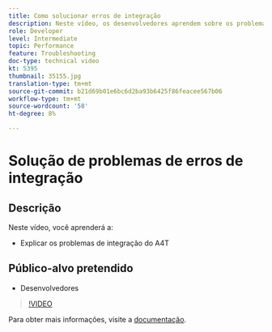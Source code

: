 ```yaml
---
title: Como solucionar erros de integração
description: Neste vídeo, os desenvolvedores aprendem sobre os problemas de integração do A4T.
role: Developer
level: Intermediate
topic: Performance
feature: Troubleshooting
doc-type: technical video
kt: 5395
thumbnail: 35155.jpg
translation-type: tm+mt
source-git-commit: b21d69b01e6bc6d2ba93b6425f86feacee567b06
workflow-type: tm+mt
source-wordcount: '58'
ht-degree: 8%

---
```



# Solução de problemas de erros de integração

## Descrição

Neste vídeo, você aprenderá a:

* Explicar os problemas de integração do A4T

## Público-alvo pretendido

* Desenvolvedores

>[!VIDEO](https://video.tv.adobe.com/v/35155/?quality=12)

Para obter mais informações, visite a [documentação](https://docs.adobe.com/content/help/en/target/using/integrate/a4t/troubleshoot-a4t/a4t-troubleshooting.html).
